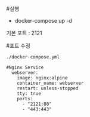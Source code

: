 #실행
 - docker-compose up -d
 
기본 포트 : 2121

#포트 수정
``` 
./docker-compose.yml

#Nginx Service
  webserver:
    image: nginx:alpine
    container_name: webserver
    restart: unless-stopped
    tty: true
    ports:
      - "2121:80"
      - "443:443"
```

